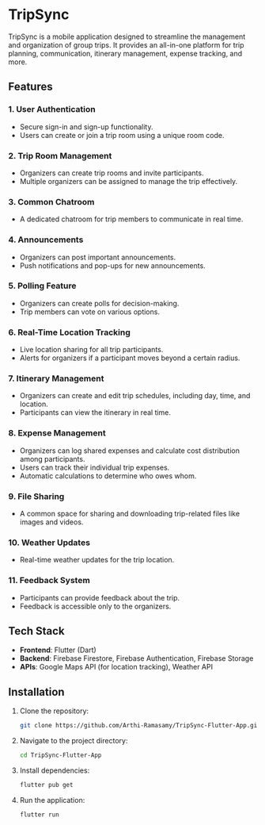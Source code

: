 # TripSync

TripSync is a mobile application designed to streamline the management and organization of group trips. It provides an all-in-one platform for trip planning, communication, itinerary management, expense tracking, and more.

## Features

### 1. User Authentication
- Secure sign-in and sign-up functionality.
- Users can create or join a trip room using a unique room code.

### 2. Trip Room Management
- Organizers can create trip rooms and invite participants.
- Multiple organizers can be assigned to manage the trip effectively.

### 3. Common Chatroom
- A dedicated chatroom for trip members to communicate in real time.

### 4. Announcements
- Organizers can post important announcements.
- Push notifications and pop-ups for new announcements.

### 5. Polling Feature
- Organizers can create polls for decision-making.
- Trip members can vote on various options.

### 6. Real-Time Location Tracking
- Live location sharing for all trip participants.
- Alerts for organizers if a participant moves beyond a certain radius.

### 7. Itinerary Management
- Organizers can create and edit trip schedules, including day, time, and location.
- Participants can view the itinerary in real time.

### 8. Expense Management
- Organizers can log shared expenses and calculate cost distribution among participants.
- Users can track their individual trip expenses.
- Automatic calculations to determine who owes whom.

### 9. File Sharing
- A common space for sharing and downloading trip-related files like images and videos.

### 10. Weather Updates
- Real-time weather updates for the trip location.

### 11. Feedback System
- Participants can provide feedback about the trip.
- Feedback is accessible only to the organizers.

## Tech Stack
- **Frontend**: Flutter (Dart)
- **Backend**: Firebase Firestore, Firebase Authentication, Firebase Storage
- **APIs**: Google Maps API (for location tracking), Weather API

## Installation
1. Clone the repository:
   ```sh
   git clone https://github.com/Arthi-Ramasamy/TripSync-Flutter-App.git
   ```
2. Navigate to the project directory:
   ```sh
   cd TripSync-Flutter-App
   ```
3. Install dependencies:
   ```sh
   flutter pub get
   ```
4. Run the application:
   ```sh
   flutter run
   ```


